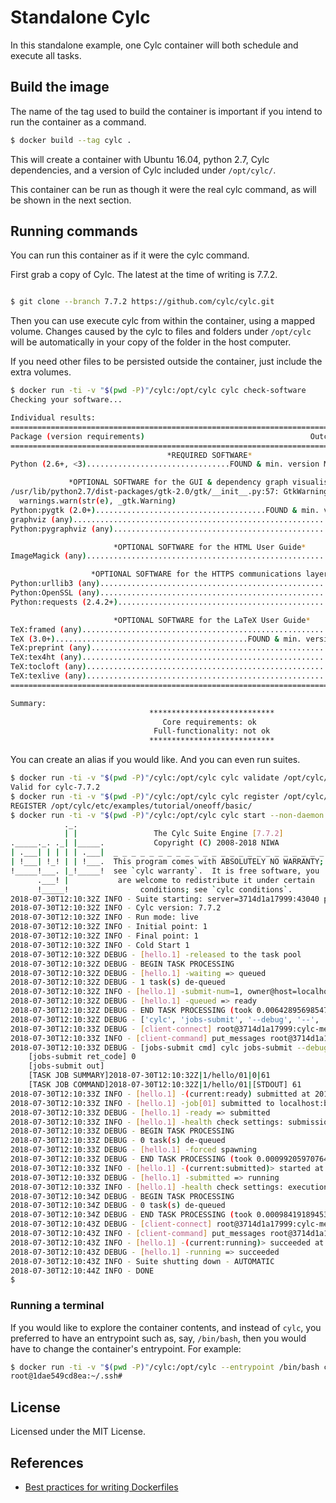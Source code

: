 # Standalone Cylc

In this standalone example, one Cylc container will both schedule and execute all tasks.

## Build the image

The name of the tag used to build the container is important if you intend
to run the container as a command.

```bash
$ docker build --tag cylc .
```

This will create a container with Ubuntu 16.04, python 2.7, Cylc dependencies, and
a version of Cylc included under `/opt/cylc/`.

This container can be run as though it were the real cylc command, as will be shown
in the next section.

## Running commands

You can run this container as if it were the cylc command.

First grab a copy of Cylc. The latest at the time of writing is 7.7.2.

```bash

$ git clone --branch 7.7.2 https://github.com/cylc/cylc.git
```

Then you can use execute cylc from within the container, using a mapped volume. Changes
caused by the cylc to files and folders under `/opt/cylc` will be automatically
in your copy of the folder in the host computer.

If you need other files to be persisted outside the container, just include the extra
volumes.

```bash
$ docker run -ti -v "$(pwd -P)"/cylc:/opt/cylc cylc check-software
Checking your software...

Individual results:
==========================================================================================
Package (version requirements)                                     Outcome (version found)
==========================================================================================
                                   *REQUIRED SOFTWARE*                                   
Python (2.6+, <3)................................FOUND & min. version MET (2.7.12.final.0)

             *OPTIONAL SOFTWARE for the GUI & dependency graph visualisation*             
/usr/lib/python2.7/dist-packages/gtk-2.0/gtk/__init__.py:57: GtkWarning: could not open display
  warnings.warn(str(e), _gtk.Warning)
Python:pygtk (2.0+)......................................FOUND & min. version MET (2.24.0)
graphviz (any)..............................................................FOUND (2.38.0)
Python:pygraphviz (any)......................................................FOUND (1.3.1)

                       *OPTIONAL SOFTWARE for the HTML User Guide*                       
ImageMagick (any)............................................................NOT FOUND (-)

                  *OPTIONAL SOFTWARE for the HTTPS communications layer*                  
Python:urllib3 (any).........................................................NOT FOUND (-)
Python:OpenSSL (any)........................................................FOUND (18.0.0)
Python:requests (2.4.2+).....................................................NOT FOUND (-)

                       *OPTIONAL SOFTWARE for the LaTeX User Guide*                       
TeX:framed (any).............................................................NOT FOUND (-)
TeX (3.0+)...........................................FOUND & min. version MET (3.14159265)
TeX:preprint (any)...........................................................NOT FOUND (-)
TeX:tex4ht (any).............................................................NOT FOUND (-)
TeX:tocloft (any)............................................................NOT FOUND (-)
TeX:texlive (any)............................................................NOT FOUND (-)
==========================================================================================

Summary:
                               ****************************                               
                                  Core requirements: ok                                  
                                Full-functionality: not ok                                
                               **************************** 
```

You can create an alias if you would like. And you can even run suites.

```bash
$ docker run -ti -v "$(pwd -P)"/cylc:/opt/cylc cylc validate /opt/cylc/etc/examples/tutorial/oneoff/basic/
Valid for cylc-7.7.2
$ docker run -ti -v "$(pwd -P)"/cylc:/opt/cylc cylc register /opt/cylc/etc/examples/tutorial/oneoff/basic/
REGISTER /opt/cylc/etc/examples/tutorial/oneoff/basic/
$ docker run -ti -v "$(pwd -P)"/cylc:/opt/cylc cylc start --non-daemon --debug /opt/cylc/etc/examples/tutorial/oneoff/basic/
            ._.                                                       
            | |                 The Cylc Suite Engine [7.7.2]         
._____._. ._| |_____.           Copyright (C) 2008-2018 NIWA          
| .___| | | | | .___|  _ _ _ _ _ _ _ _ _ _ _ _ _ _ _ _ _ _ _ _ _ _ _ _
| !___| !_! | | !___.  This program comes with ABSOLUTELY NO WARRANTY;
!_____!___. |_!_____!  see `cylc warranty`.  It is free software, you 
      .___! |           are welcome to redistribute it under certain  
      !_____!                conditions; see `cylc conditions`.       
2018-07-30T12:10:32Z INFO - Suite starting: server=3714d1a17999:43040 pid=1
2018-07-30T12:10:32Z INFO - Cylc version: 7.7.2
2018-07-30T12:10:32Z INFO - Run mode: live
2018-07-30T12:10:32Z INFO - Initial point: 1
2018-07-30T12:10:32Z INFO - Final point: 1
2018-07-30T12:10:32Z INFO - Cold Start 1
2018-07-30T12:10:32Z DEBUG - [hello.1] -released to the task pool
2018-07-30T12:10:32Z DEBUG - BEGIN TASK PROCESSING
2018-07-30T12:10:32Z DEBUG - [hello.1] -waiting => queued
2018-07-30T12:10:32Z DEBUG - 1 task(s) de-queued
2018-07-30T12:10:32Z INFO - [hello.1] -submit-num=1, owner@host=localhost
2018-07-30T12:10:32Z DEBUG - [hello.1] -queued => ready
2018-07-30T12:10:32Z DEBUG - END TASK PROCESSING (took 0.00642895698547 seconds)
2018-07-30T12:10:32Z DEBUG - ['cylc', 'jobs-submit', '--debug', '--', '/opt/cylc/etc/examples/tutorial/oneoff/basic/log/job', '1/hello/01']
2018-07-30T12:10:33Z DEBUG - [client-connect] root@3714d1a17999:cylc-message privilege='full-control' 7b05596a-5971-4733-82de-28528f702ff0
2018-07-30T12:10:33Z INFO - [client-command] put_messages root@3714d1a17999:cylc-message 7b05596a-5971-4733-82de-28528f702ff0
2018-07-30T12:10:33Z DEBUG - [jobs-submit cmd] cylc jobs-submit --debug -- /opt/cylc/etc/examples/tutorial/oneoff/basic/log/job 1/hello/01
	[jobs-submit ret_code] 0
	[jobs-submit out]
	[TASK JOB SUMMARY]2018-07-30T12:10:32Z|1/hello/01|0|61
	[TASK JOB COMMAND]2018-07-30T12:10:32Z|1/hello/01|[STDOUT] 61
2018-07-30T12:10:33Z INFO - [hello.1] -(current:ready) submitted at 2018-07-30T12:10:32Z
2018-07-30T12:10:33Z INFO - [hello.1] -job[01] submitted to localhost:background[61]
2018-07-30T12:10:33Z DEBUG - [hello.1] -ready => submitted
2018-07-30T12:10:33Z INFO - [hello.1] -health check settings: submission timeout=None
2018-07-30T12:10:33Z DEBUG - BEGIN TASK PROCESSING
2018-07-30T12:10:33Z DEBUG - 0 task(s) de-queued
2018-07-30T12:10:33Z DEBUG - [hello.1] -forced spawning
2018-07-30T12:10:33Z DEBUG - END TASK PROCESSING (took 0.000992059707642 seconds)
2018-07-30T12:10:33Z INFO - [hello.1] -(current:submitted)> started at 2018-07-30T12:10:33Z
2018-07-30T12:10:33Z DEBUG - [hello.1] -submitted => running
2018-07-30T12:10:33Z INFO - [hello.1] -health check settings: execution timeout=None
2018-07-30T12:10:34Z DEBUG - BEGIN TASK PROCESSING
2018-07-30T12:10:34Z DEBUG - 0 task(s) de-queued
2018-07-30T12:10:34Z DEBUG - END TASK PROCESSING (took 0.000984191894531 seconds)
2018-07-30T12:10:43Z DEBUG - [client-connect] root@3714d1a17999:cylc-message privilege='full-control' 524d658e-9932-4135-9523-3c2ace3990cf
2018-07-30T12:10:43Z INFO - [client-command] put_messages root@3714d1a17999:cylc-message 524d658e-9932-4135-9523-3c2ace3990cf
2018-07-30T12:10:43Z INFO - [hello.1] -(current:running)> succeeded at 2018-07-30T12:10:43Z
2018-07-30T12:10:43Z DEBUG - [hello.1] -running => succeeded
2018-07-30T12:10:43Z INFO - Suite shutting down - AUTOMATIC
2018-07-30T12:10:44Z INFO - DONE
$
```

### Running a terminal

If you would like to explore the container contents, and instead of `cylc`,
you preferred to have an entrypoint such as, say, `/bin/bash`, then you would
have to change the container's entrypoint. For example:

```bash
$ docker run -ti -v "$(pwd -P)"/cylc:/opt/cylc --entrypoint /bin/bash cylc
root@1dae549cd8ea:~/.ssh#
```

## License

Licensed under the MIT License.

## References

- [Best practices for writing Dockerfiles](https://docs.docker.com/develop/develop-images/dockerfile_best-practices)
